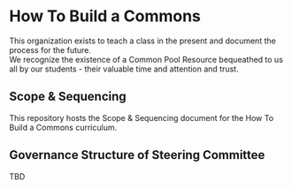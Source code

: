 # How To Build a Commons
This organization exists to teach a class in the present and document the process for the future.  
We recognize the existence of a Common Pool Resource bequeathed to us all by our students - their valuable time and attention and trust.

## Scope & Sequencing
This repository hosts the Scope & Sequencing document for the How To Build a Commons curriculum.

## Governance Structure of Steering Committee
TBD

